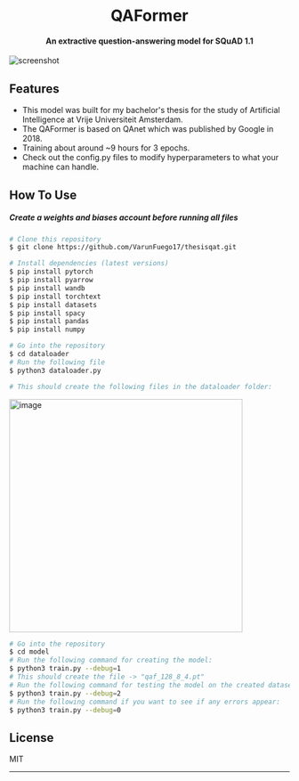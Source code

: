 <h1 align="center">
  <br>
  QAFormer
  <br>
</h1>

<h4 align="center"> An extractive question-answering model for SQuAD 1.1</h4>




![screenshot](https://github.com/VarunFuego17/thesisqat/blob/main/qaf.png)

## Features

* This model was built for my bachelor's thesis for the study of Artificial Intelligence at Vrije Universiteit Amsterdam.
* The QAFormer is based on QAnet which was published by Google in 2018.
* Training about around ~9 hours for 3 epochs.
* Check out the config.py files to modify hyperparameters to what your machine can handle.

## How To Use
##### Create a weights and biases account before running all files

```bash
# Clone this repository
$ git clone https://github.com/VarunFuego17/thesisqat.git

# Install dependencies (latest versions)
$ pip install pytorch 
$ pip install pyarrow
$ pip install wandb
$ pip install torchtext
$ pip install datasets
$ pip install spacy
$ pip install pandas
$ pip install numpy

# Go into the repository
$ cd dataloader
# Run the following file
$ python3 dataloader.py

# This should create the following files in the dataloader folder:
```
<img width="419" alt="image" src="https://github.com/VarunFuego17/thesisqat/assets/45126763/997d5ccd-c820-415c-a911-495923ca2404">

```bash
# Go into the repository
$ cd model
# Run the following command for creating the model:
$ python3 train.py --debug=1
# This should create the file -> "qaf_128_8_4.pt"
# Run the following command for testing the model on the created dataset:
$ python3 train.py --debug=2
# Run the following command if you want to see if any errors appear:
$ python3 train.py --debug=0
```
## License

MIT

---
